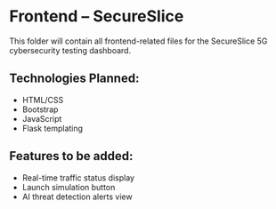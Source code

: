 # Frontend – SecureSlice

This folder will contain all frontend-related files for the SecureSlice 5G cybersecurity testing dashboard.

## Technologies Planned:
- HTML/CSS 
- Bootstrap 
- JavaScript 
- Flask templating

## Features to be added:
- Real-time traffic status display
- Launch simulation button
- AI threat detection alerts view
